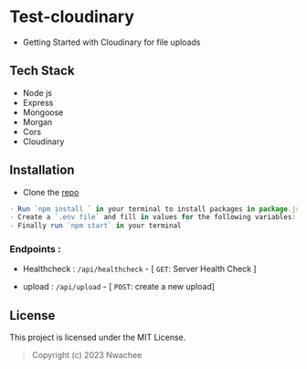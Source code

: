 # Test-cloudinary
- Getting Started with Cloudinary for file uploads
## Tech Stack
- Node js
- Express
- Mongoose
- Morgan
- Cors
- Cloudinary

## Installation
- Clone the [repo](https://github.com/nwachee/Test-cloudinary.git) 
``` js
- Run `npm install ` in your terminal to install packages in package.json
- Create a `.env file` and fill in values for the following variables: `MONGO_URI`, `CLOUDINARY_CLOUD_NAME`, `CLOUDINARY_API_KEY`, `CLOUDINARY_API_SECRET`
- Finally run `npm start` in your terminal
```

### Endpoints : 
- Healthcheck : `/api/healthcheck` - [ `GET`: Server Health Check ]

 - upload : `/api/upload` - [ `POST`: create a new upload] 

## License
This project is licensed under the MIT License.

> Copyright (c) 2023 Nwachee